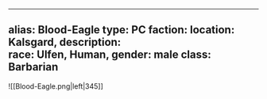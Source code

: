 
---
alias: Blood-Eagle
type: PC 
faction: 
location: Kalsgard, 
description:  
race: Ulfen, Human,
gender: male
class: Barbarian 
---

![[Blood-Eagle.png|left|345]]